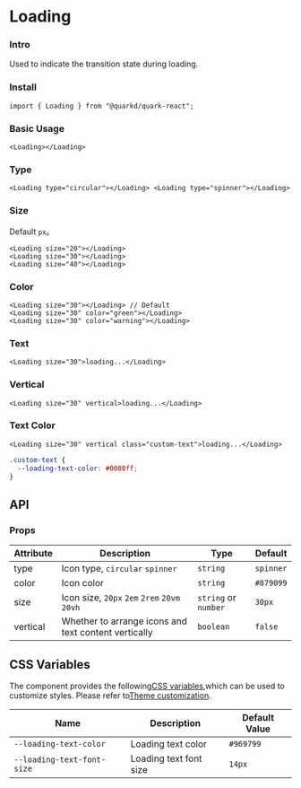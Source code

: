 # Loading

### Intro

Used to indicate the transition state during loading.

### Install

```tsx
import { Loading } from "@quarkd/quark-react";
```

### Basic Usage

```tsx
<Loading></Loading>
```

### Type

```tsx
<Loading type="circular"></Loading> <Loading type="spinner"></Loading>
```

### Size

Default `px`。

```tsx
<Loading size="20"></Loading>
<Loading size="30"></Loading>
<Loading size="40"></Loading>
```

### Color

```tsx
<Loading size="30"></Loading> // Default
<Loading size="30" color="green"></Loading>
<Loading size="30" color="warning"></Loading>
```

### Text

```tsx
<Loading size="30">loading...</Loading>
```

### Vertical

```tsx
<Loading size="30" vertical>loading...</Loading>
```

### Text Color

```tsx
<Loading size="30" vertical class="custom-text">loading...</Loading>
```

```css
.custom-text {
  --loading-text-color: #0088ff;
}
```

## API

### Props

| Attribute | Description                                          | Type                 | Default   |
| --------- | ---------------------------------------------------- | -------------------- | --------- |
| type      | Icon type, `circular` `spinner`                      | `string`             | `spinner` |
| color     | Icon color                                           | `string`             | `#879099` |
| size      | Icon size, `20px` `2em` `2rem` `20vm` `20vh`         | `string` or `number` | `30px`    |
| vertical  | Whether to arrange icons and text content vertically | `boolean`            | `false`   |

## CSS Variables

The component provides the following[CSS variables](https://developer.mozilla.org/zh-CN/docs/Web/CSS/Using_CSS_custom_properties),which can be used to customize styles. Please refer to[Theme customization](#/zh-CN/guide/theme).

| Name                       | Description            | Default Value |
| -------------------------- | ---------------------- | ------------- |
| `--loading-text-color`     | Loading text color     | `#969799`     |
| `--loading-text-font-size` | Loading text font size | `14px`        |
